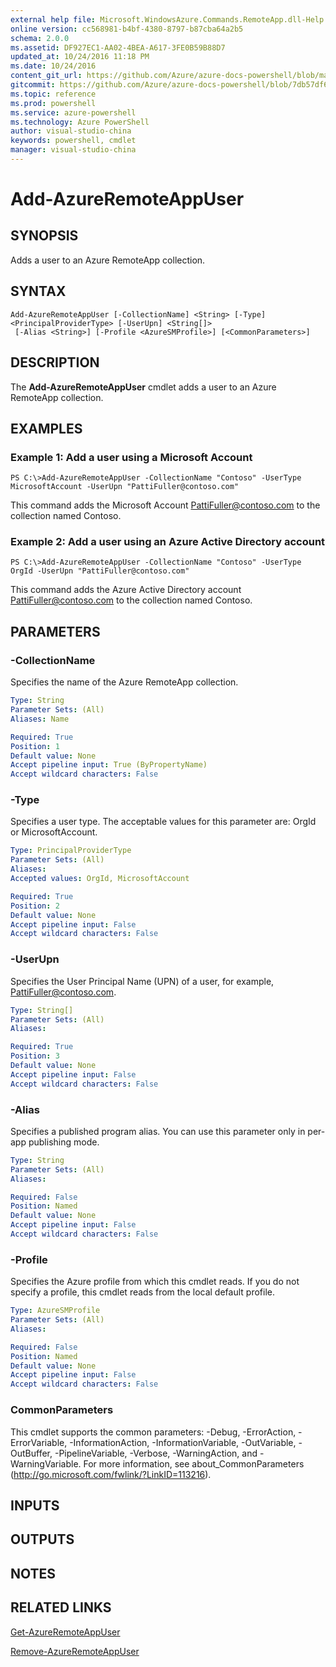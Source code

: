 ```yaml
---
external help file: Microsoft.WindowsAzure.Commands.RemoteApp.dll-Help.xml
online version: cc568981-b4bf-4380-8797-b87cba64a2b5
schema: 2.0.0
ms.assetid: DF927EC1-AA02-4BEA-A617-3FE0B59B88D7
updated_at: 10/24/2016 11:18 PM
ms.date: 10/24/2016
content_git_url: https://github.com/Azure/azure-docs-powershell/blob/master/azureps-cmdlets-docs/ServiceManagement/Azure.RemoteApp/v3.0.0/Add-AzureRemoteAppUser.md
gitcommit: https://github.com/Azure/azure-docs-powershell/blob/7db57df6b5e709a7c001e6de362a1240d7583ae8/azureps-cmdlets-docs/ServiceManagement/Azure.RemoteApp/v3.0.0/Add-AzureRemoteAppUser.md
ms.topic: reference
ms.prod: powershell
ms.service: azure-powershell
ms.technology: Azure PowerShell
author: visual-studio-china
keywords: powershell, cmdlet
manager: visual-studio-china
---
```


# Add-AzureRemoteAppUser

## SYNOPSIS
Adds a user to an Azure RemoteApp collection.

## SYNTAX

```
Add-AzureRemoteAppUser [-CollectionName] <String> [-Type] <PrincipalProviderType> [-UserUpn] <String[]>
 [-Alias <String>] [-Profile <AzureSMProfile>] [<CommonParameters>]
```

## DESCRIPTION
The **Add-AzureRemoteAppUser** cmdlet adds a user to an Azure RemoteApp collection.

## EXAMPLES

### Example 1: Add a user using a Microsoft Account
```
PS C:\>Add-AzureRemoteAppUser -CollectionName "Contoso" -UserType MicrosoftAccount -UserUpn "PattiFuller@contoso.com"
```

This command adds the Microsoft Account PattiFuller@contoso.com to the collection named Contoso.

### Example 2: Add a user using an Azure Active Directory account
```
PS C:\>Add-AzureRemoteAppUser -CollectionName "Contoso" -UserType OrgId -UserUpn "PattiFuller@contoso.com"
```

This command adds the Azure Active Directory account PattiFuller@contoso.com to the collection named Contoso.

## PARAMETERS

### -CollectionName
Specifies the name of the Azure RemoteApp collection.

```yaml
Type: String
Parameter Sets: (All)
Aliases: Name

Required: True
Position: 1
Default value: None
Accept pipeline input: True (ByPropertyName)
Accept wildcard characters: False
```

### -Type
Specifies a user type.
The acceptable values for this parameter are: OrgId or MicrosoftAccount.

```yaml
Type: PrincipalProviderType
Parameter Sets: (All)
Aliases: 
Accepted values: OrgId, MicrosoftAccount

Required: True
Position: 2
Default value: None
Accept pipeline input: False
Accept wildcard characters: False
```

### -UserUpn
Specifies the User Principal Name (UPN) of a user, for example, PattiFuller@contoso.com.

```yaml
Type: String[]
Parameter Sets: (All)
Aliases: 

Required: True
Position: 3
Default value: None
Accept pipeline input: False
Accept wildcard characters: False
```

### -Alias
Specifies a published program alias.
You can use this parameter only in per-app publishing mode.

```yaml
Type: String
Parameter Sets: (All)
Aliases: 

Required: False
Position: Named
Default value: None
Accept pipeline input: False
Accept wildcard characters: False
```

### -Profile
Specifies the Azure profile from which this cmdlet reads.
If you do not specify a profile, this cmdlet reads from the local default profile.

```yaml
Type: AzureSMProfile
Parameter Sets: (All)
Aliases: 

Required: False
Position: Named
Default value: None
Accept pipeline input: False
Accept wildcard characters: False
```

### CommonParameters
This cmdlet supports the common parameters: -Debug, -ErrorAction, -ErrorVariable, -InformationAction, -InformationVariable, -OutVariable, -OutBuffer, -PipelineVariable, -Verbose, -WarningAction, and -WarningVariable. For more information, see about_CommonParameters (http://go.microsoft.com/fwlink/?LinkID=113216).

## INPUTS

## OUTPUTS

## NOTES

## RELATED LINKS

[Get-AzureRemoteAppUser](.\Get-AzureRemoteAppUser.md)

[Remove-AzureRemoteAppUser](.\Remove-AzureRemoteAppUser.md)


